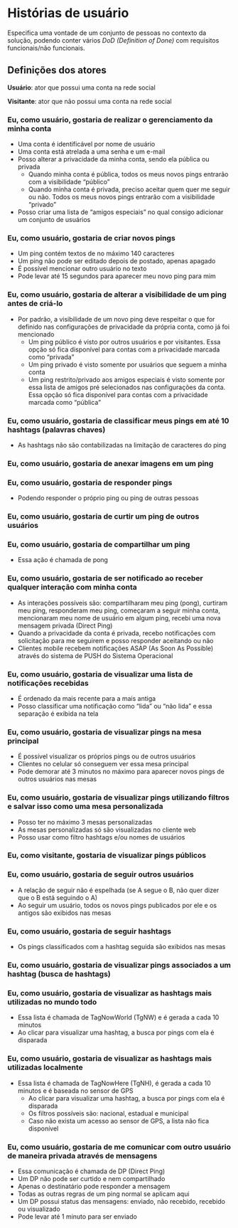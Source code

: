 # Histórias de usuário

Especifica uma vontade de um conjunto de pessoas no contexto da solução, podendo conter vários _DoD (Definition of Done)_ com requisitos funcionais/não funcionais.

## Definições dos atores

**Usuário**: ator que possui uma conta na rede social

**Visitante**: ator que não possui uma conta na rede social

### Eu, como usuário, gostaria de realizar o gerenciamento da minha conta

* Uma conta é identificável por nome de usuário
* Uma conta está atrelada a uma senha e um e-mail
* Posso alterar a privacidade da minha conta, sendo ela pública ou privada
  * Quando minha conta é pública, todos os meus novos pings entrarão com a visibilidade “público”
  * Quando minha conta é privada, preciso aceitar quem quer me seguir ou não. Todos os meus novos pings entrarão com a visibilidade “privado”
* Posso criar uma lista de “amigos especiais” no qual consigo adicionar um conjunto de usuários

### Eu, como usuário, gostaria de criar novos pings

* Um ping contém textos de no máximo 140 caracteres
* Um ping não pode ser editado depois de postado, apenas apagado
* É possível mencionar outro usuário no texto
* Pode levar até 15 segundos para aparecer meu novo ping para mim

### Eu, como usuário, gostaria de alterar a visibilidade de um ping antes de criá-lo

* Por padrão, a visibilidade de um novo ping deve respeitar o que for definido nas configurações de privacidade da própria conta, como já foi mencionado
  * Um ping público é visto por outros usuários e por visitantes. Essa opção só fica disponível para contas com a privacidade marcada como “privada”
  * Um ping privado é visto somente por usuários que seguem a minha conta
  * Um ping restrito/privado aos amigos especiais é visto somente por essa lista de amigos pré selecionados nas configurações da conta. Essa opção só fica disponível para contas com a privacidade marcada como “pública”

### Eu, como usuário, gostaria de classificar meus pings em até 10 hashtags (palavras chaves)

* As hashtags não são contabilizadas na limitação de caracteres do ping
  
### Eu, como usuário, gostaria de anexar imagens em um ping

### Eu, como usuário, gostaria de responder pings

* Podendo responder o próprio ping ou ping de outras pessoas

### Eu, como usuário, gostaria de curtir um ping de outros usuários

### Eu, como usuário, gostaria de compartilhar um ping

* Essa ação é chamada de pong

### Eu, como usuário, gostaria de ser notificado ao receber qualquer interação com minha conta

* As interações possíveis são: compartilharam meu ping (pong), curtiram meu ping, responderam meu ping, começaram a seguir minha conta, mencionaram meu nome de usuário em algum ping, recebi uma nova mensagem privada (Direct Ping)
* Quando a privacidade da conta é privada, recebo notificações com solicitação para me seguirem e posso responder aceitando ou não
* Clientes mobile recebem notificações ASAP (As Soon As Possible) através do sistema de PUSH do Sistema Operacional

### Eu, como usuário, gostaria de visualizar uma lista de notificações recebidas

* É ordenado da mais recente para a mais antiga
* Posso classificar uma notificação como “lida” ou “não lida” e essa separação é exibida na tela

### Eu, como usuário, gostaria de visualizar pings na mesa principal

* É possível visualizar os próprios pings ou de outros usuários
* Clientes no celular só conseguem ver essa mesa principal
* Pode demorar até 3 minutos no máximo para aparecer novos pings de outros usuários nas mesas
  
### Eu, como usuário, gostaria de visualizar pings utilizando filtros e salvar isso como uma mesa personalizada

* Posso ter no máximo 3 mesas personalizadas
* As mesas personalizadas só são visualizadas no cliente web
* Posso usar como filtro hashtags e/ou nomes de usuários
  
### Eu, como visitante, gostaria de visualizar pings públicos

### Eu, como usuário, gostaria de seguir outros usuários

* A relação de seguir não é espelhada (se A segue o B, não quer dizer que o B está seguindo o A)
* Ao seguir um usuário, todos os novos pings publicados por ele e os antigos são exibidos nas mesas
  
### Eu, como usuário, gostaria de seguir hashtags

* Os pings classificados com a hashtag seguida são exibidos nas mesas
  
### Eu, como usuário, gostaria de visualizar pings associados a um hashtag (busca de hashtags)

### Eu, como usuário, gostaria de visualizar as hashtags mais utilizadas no mundo todo

* Essa lista é chamada de TagNowWorld (TgNW) e é gerada a cada 10 minutos
* Ao clicar para visualizar uma hashtag, a busca por pings com ela é disparada

### Eu, como usuário, gostaria de visualizar as hashtags mais utilizadas localmente

* Essa lista é chamada de TagNowHere (TgNH), é gerada a cada 10 minutos e é baseada no sensor de GPS
  * Ao clicar para visualizar uma hashtag, a busca por pings com ela é disparada
  * Os filtros possíveis são: nacional, estadual e municipal
  * Caso não exista um acesso ao sensor de GPS, a lista não fica disponível
  
### Eu, como usuário, gostaria de me comunicar com outro usuário de maneira privada através de mensagens

* Essa comunicação é chamada de DP (Direct Ping)
* Um DP não pode ser curtido e nem compartilhado
* Apenas o destinatário pode responder a mensagem
* Todas as outras regras de um ping normal se aplicam aqui
* Um DP possui status das mensagens: enviado, não recebido, recebido ou visualizado
* Pode levar até 1 minuto para ser enviado
